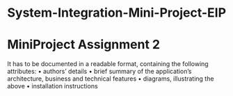 # System-Integration-Mini-Project-EIP

<h1>MiniProject Assignment 2</h1>


It has to be documented in a readable format, containing the following attributes:
• authors’ details
• brief summary of the application’s architecture, business and technical features
• diagrams, illustrating the above
• installation instructions 

